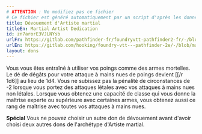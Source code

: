 ```yaml
---
# ATTENTION : Ne modifiez pas ce fichier
# Ce fichier est généré automatiquement par un script d'après les données du module Foundry VTT officiel et de sa traduction
title: Dévouement d'Artiste martial
titleEn: Martial Artist Dedication
id: zn7arorE3VJLNYsb
urlFr: https://gitlab.com/pathfinder-fr/foundryvtt-pathfinder2-fr/-/blob/master/data/feats/zn7arorE3VJLNYsb.htm
urlEn: https://gitlab.com/hooking/foundry-vtt---pathfinder-2e/-/blob/master/packs/data/feats.db/martial-artist-dedication.json
layout: dons
---
```

Vous vous êtes entraîné à utiliser vos poings comme des armes mortelles. Le dé de dégâts pour votre attaque à mains nues de poings devient [[/r 1d6]] au lieu de 1d4. Vous ne subissez pas la pénalité de circonstances de -2 lorsque vous portez des attaques létales avec vos attaques à mains nues non létales. Lorsque vous obtenez une capacité de classe qui vous donne la maîtrise experte ou supérieure avec certaines armes, vous obtenez aussi ce rang de maîtrise avec toutes vos attaques à mains nues.

**Spécial** Vous ne pouvez choisir un autre don de dévouement avant d'avoir choisi deux autres dons de l'archétype d'Artiste martial.
